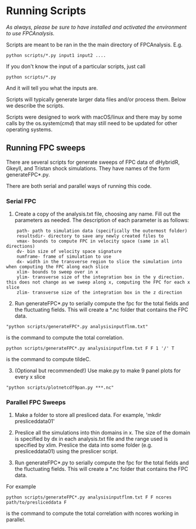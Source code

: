 # Running Scripts

*As always, please be sure to have installed and activated the environment to use FPCAnalysis.*

Scripts are meant to be ran in the the main directory of FPCAnalysis. E.g.
```
python scripts/*.py input1 input2 ....
```

If you don't know the input of a particular scripts, just call
```
python scripts/*.py
```
And it will tell you what the inputs are.

Scripts will typically generate larger data files and/or process them. Below we describe the scripts.

Scripts were designed to work with macOS/linux and there may by some calls by the os.system(*cmd*) that may still need to be updated for other operating systems.

## Running FPC sweeps

There are several scripts for generate sweeps of FPC data of dHybridR, Gkeyll, and Tristan shock simulations. They have names of the form generateFPC*.py.

There are both serial and parallel ways of running this code.

### Serial FPC 

1. Create a copy of the analysis.txt file, choosing any name. Fill out the parameters as needed. The description of each parameter is as follows:
```
    path- path to simulation data (specifically the outermost folder)
    resultsdir- directory to save any newly created files to
    vmax- bounds to compute FPC in velocity space (same in all directions)
    dv- bin size of velocity space signature
    numframe- frame of simulation to use
    dx- width in the transverse region to slice the simulation into when computing the FPC along each slice
    xlim- bounds to sweep over in x
    ylim- transverse size of the integration box in the y direction. this does not change as we sweep along x, computing the FPC for each x slice
    zlim- transverse size of the integration box in the z direction
```

2. Run generateFPC*.py to serially compute the fpc for the total fields and the fluctuating fields. This will create a *.nc folder that contains the FPC data.

```
"python scripts/generateFPC*.py analysisinputflnm.txt" 
```
is the command to compute the total correlation.

```
python scripts/generateFPC*.py analysisinputflnm.txt F F 1 '/' T
```
is the command to compute tildeC.
     
3. (Optional but recommended!) Use make.py to make 9 panel plots for every x slice
```
"python scripts/plotnetcdf9pan.py ​***.nc"
```

### Parallel FPC Sweeps

1. Make a folder to store all presliced data. For example, 'mkdir presliceddata01'

2. Preslice all the simulations into thin domains in x. The size of the domain is specified by dx in each analysis.txt file and the range used is specified by xlim. Preslice the data into some folder (e.g. presliceddata01) using the preslicer script.

2. Run generateFPC*.py to serially compute the fpc for the total fields and the fluctuating fields. This will create a *.nc folder that contains the FPC data.

For example
```
python scripts/generateFPC*.py analysisinputflnm.txt F F ncores path/to/presliceddata F
```
is the command to compute the total correlation with ncores working in parallel.



